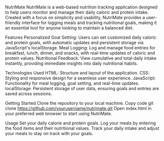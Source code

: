 NutriMate
NutriMate is a web-based nutrition tracking application designed to help users monitor and manage their daily caloric and protein intake. Created with a focus on simplicity and usability, NutriMate provides a user-friendly interface for logging meals and tracking nutritional goals, making it an essential tool for anyone looking to maintain a balanced diet.

Features
Personalized Goal Setting: Users can set customized daily caloric and protein goals, with automatic updates and persistent storage via JavaScript's localStorage.
Meal Logging: Log and manage food entries for breakfast, lunch, dinner, and snacks, with real-time updates of caloric and protein values.
Nutritional Feedback: View cumulative and total daily intake instantly, providing immediate insights into daily nutritional habits.

Technologies Used
HTML: Structure and layout of the application.
CSS: Styling and responsive design for a seamless user experience.
JavaScript: Functionality for meal logging, goal setting, and real-time updates.
localStorage: Persistent storage of user data, ensuring goals and entries are saved across sessions.

Getting Started
Clone the repository to your local machine.
Copy code
git clone https://github.com/yourusername/nutrimate.git
Open index.html in your preferred web browser to start using NutriMate.

Usage
Set your daily calorie and protein goals.
Log your meals by entering the food items and their nutritional values.
Track your daily intake and adjust your meals to stay on track with your goals.
